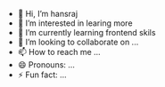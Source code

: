 - 👋 Hi, I’m hansraj
- 👀 I’m interested in learing more
- 🌱 I’m currently learning frontend skils
- 💞️ I’m looking to collaborate on ...
- 📫 How to reach me ...
- 😄 Pronouns: ...
- ⚡ Fun fact: ...

<!---
hnsrj/hnsrj is a ✨ special ✨ repository because its `README.md` (this file) appears on your GitHub profile.
You can click the Preview link to take a look at your changes.
--->

